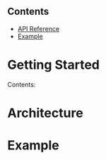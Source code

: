 Contents
--------
* [API Reference](api_ref.md)
* [Example](example/index.md)

# Getting Started

Contents:


# Architecture


# Example


